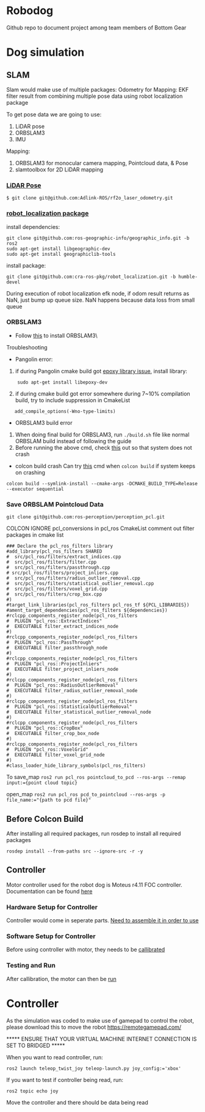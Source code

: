 # Robodog

Github repo to document project among team members of Bottom Gear

# Dog simulation






## SLAM
Slam would make use of multiple packages:
  Odometry for Mapping:
  EKF filter result from combining multiple pose data using robot localization package
  
  To get pose data we are going to use:
  1. LiDAR pose
  2. ORBSLAM3
  3. IMU

  Mapping:
  1. ORBSLAM3 for monocular camera mapping, Pointcloud data, & Pose
  2. slamtoolbox for 2D LiDAR mapping

### [LiDAR Pose](https://github.com/Adlink-ROS/rf2o_laser_odometry)

```
$ git clone git@github.com:Adlink-ROS/rf2o_laser_odometry.git
```

### [robot_localization package](https://github.com/cra-ros-pkg/robot_localization/tree/humble-devel)
install dependencies:
```
git clone git@github.com:ros-geographic-info/geographic_info.git -b ros2
sudo apt-get install libgeographic-dev
sudo apt-get install geographiclib-tools
```
install package:
```
git clone git@github.com:cra-ros-pkg/robot_localization.git -b humble-devel
```
During execution of robot localization efk node, if odom result returns as NaN, just bump up queue size. NaN happens because data loss from small queue

### ORBSLAM3
- Follow [this](https://github.com/ozandmrz/raspberry_pi_visual_slam) to install ORBSLAM3\

Troubleshooting
-  Pangolin error:
1. if during Pangolin cmake build got [epoxy library issue](https://stackoverflow.com/questions/78583957/cmake-doesnt-see-epoxy-lib), install library:
```
    sudo apt-get install libepoxy-dev
```
2. if during cmake build got error somewhere during 7~10% compilation build, try to include suppression in CmakeList
```
   add_compile_options(-Wno-type-limits)
```
- ORBSLAM3 build error
1. When doing final build for ORBSLAM3, run ```./build.sh``` file like normal ORBSLAM build instead of following the guide
2. Before running the above cmd, check [this](https://github.com/UZ-SLAMLab/ORB_SLAM3/issues/118#issuecomment-726648539) out so that system does not crash

- colcon build crash
Can try [this](https://github.com/introlab/rtabmap_ros/issues/916#issuecomment-1503035478) cmd when ```colcon build``` if system keeps on crashing
```
colcon build --symlink-install --cmake-args -DCMAKE_BUILD_TYPE=Release --executor sequential
```

### Save ORBSLAM Pointcloud Data
```
git clone git@github.com:ros-perception/perception_pcl.git
```
COLCON IGNORE pcl_conversions
in pcl_ros CmakeList comment out filter packages in cmake list
```
### Declare the pcl_ros_filters library
#add_library(pcl_ros_filters SHARED
#  src/pcl_ros/filters/extract_indices.cpp
#  src/pcl_ros/filters/filter.cpp
#  src/pcl_ros/filters/passthrough.cpp
# src/pcl_ros/filters/project_inliers.cpp
#  src/pcl_ros/filters/radius_outlier_removal.cpp
#  src/pcl_ros/filters/statistical_outlier_removal.cpp
#  src/pcl_ros/filters/voxel_grid.cpp
#  src/pcl_ros/filters/crop_box.cpp
#)
#target_link_libraries(pcl_ros_filters pcl_ros_tf ${PCL_LIBRARIES})
#ament_target_dependencies(pcl_ros_filters ${dependencies})
#rclcpp_components_register_node(pcl_ros_filters
#  PLUGIN "pcl_ros::ExtractIndices"
#  EXECUTABLE filter_extract_indices_node
#)
#rclcpp_components_register_node(pcl_ros_filters
#  PLUGIN "pcl_ros::PassThrough"
#  EXECUTABLE filter_passthrough_node
#)
#rclcpp_components_register_node(pcl_ros_filters
#  PLUGIN "pcl_ros::ProjectInliers"
#  EXECUTABLE filter_project_inliers_node
#)
#rclcpp_components_register_node(pcl_ros_filters
#  PLUGIN "pcl_ros::RadiusOutlierRemoval"
#  EXECUTABLE filter_radius_outlier_removal_node
#)
#rclcpp_components_register_node(pcl_ros_filters
#  PLUGIN "pcl_ros::StatisticalOutlierRemoval"
#  EXECUTABLE filter_statistical_outlier_removal_node
#)
#rclcpp_components_register_node(pcl_ros_filters
#  PLUGIN "pcl_ros::CropBox"
#  EXECUTABLE filter_crop_box_node
#)
#rclcpp_components_register_node(pcl_ros_filters
#  PLUGIN "pcl_ros::VoxelGrid"
#  EXECUTABLE filter_voxel_grid_node
#)
#class_loader_hide_library_symbols(pcl_ros_filters)
```

To save_map
```ros2 run pcl_ros pointcloud_to_pcd --ros-args --remap input:={point cloud topic}```

open_map
```ros2 run pcl_ros pcd_to_pointcloud --ros-args -p file_name:="{path to pcd file}"```

## Before Colcon Build
After installing all required packages, run rosdep to install all required packages
```
rosdep install --from-paths src --ignore-src -r -y
```

## Controller
Motor controller used for the robot dog is Moteus r4.11 FOC controller.
Documentation can be found [here](https://github.com/mjbots/moteus)

### Hardware Setup for Controller
Controller would come in seperate parts. [Need to assemble it in order to use](https://github.com/mjbots/moteus/blob/main/docs/getting_started.md#hardware)

### Software Setup for Controller
Before using controller with motor, they needs to be [callibrated](https://github.com/mjbots/moteus/blob/main/docs/getting_started.md#calibration)

### Testing and Run
After callibration, the motor can then be [run](https://github.com/mjbots/moteus/blob/main/docs/getting_started.md#software)

# Controller
As the simulation was coded to make use of gamepad to control the robot, please download this to move the robot
https://remotegamepad.com/

***** ENSURE THAT YOUR VIRTUAL MACHINE INTERNET CONNECTION IS SET TO BRIDGED *****

When you want to read controller, run:
```
ros2 launch teleop_twist_joy teleop-launch.py joy_config:='xbox'
```

If you want to test if controller being read, run:
```
ros2 topic echo joy
```
Move the controller and there should be data being read
